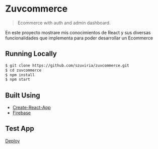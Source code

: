 # Zuvcommerce

> Ecommerce with auth and admin dashboard.

En este proyecto mostrare mis conocimientos de React y sus diversas funcionalidades que implementa para poder desarrollar un Ecommerce

## Running Locally

```bash
$ git clone https://github.com/szuviria/zuvcommerce.git
$ cd zuvcommerce
$ npm install
$ npm start
```


## Built Using

- [Create-React-App](https://create-react-app.dev/)
- [Firebase](https://firebase.com)

## Test App 

[Deploy](https://github.com/wolf2lyon/Ecommerce-React)